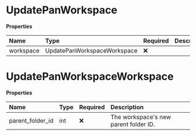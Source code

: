 # UpdatePanWorkspace

**Properties**

| Name      | Type                        | Required | Description |
| :-------- | :-------------------------- | :------- | :---------- |
| workspace | UpdatePanWorkspaceWorkspace | ❌       |             |

# UpdatePanWorkspaceWorkspace

**Properties**

| Name             | Type | Required | Description                           |
| :--------------- | :--- | :------- | :------------------------------------ |
| parent_folder_id | int  | ❌       | The workspace's new parent folder ID. |

<!-- This file was generated by liblab | https://liblab.com/ -->
